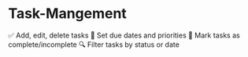 # Task-Mangement
✅ Add, edit, delete tasks  📅 Set due dates and priorities  📌 Mark tasks as complete/incomplete  🔍 Filter tasks by status or date
